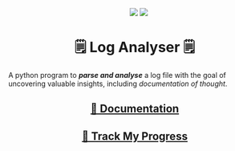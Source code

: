 <p align="center">
    <img src ="https://img.shields.io/badge/version-0.0.0-brightgreen">
    <img src="https://img.shields.io/badge/status-not%20functional-red">
</p>

<h1 align="center">🗒️ Log Analyser 🗒️</h1>

A python program to ***parse and analyse*** a log file with the goal of uncovering valuable insights, including *documentation of thought*.

<h2 align="center">
    <a href="./thoughts/THOUGHTS.md" onclick="window.open(this.href,'_blank');return false;">📝 Documentation</a>
</h2>

<h2 align="center">
    <a href="https://tree.taiga.io/project/jayfalls-log-analyser/kanban" onclick="window.open(this.href,'_blank');return false;">📜 Track My Progress</a>
</h2>

